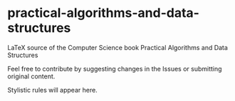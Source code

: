 # practical-algorithms-and-data-structures
LaTeX source of the Computer Science book Practical Algorithms and Data Structures

Feel free to contribute by suggesting changes in the Issues or submitting original content.

Stylistic rules will appear here.
